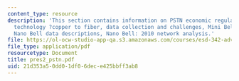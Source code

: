 ```yaml
---
content_type: resource
description: 'This section contains information on PSTN economic regulation (US),
  technology ?copper to fiber, data collection and challenges, Mini Bell network,
  Nano Bell data descriptions, Nano Bell: 2010 network analysis.'
file: https://ol-ocw-studio-app-qa.s3.amazonaws.com/courses/esd-342-advanced-system-architecture-spring-2006/21d353a50dd01df06dece425bbff3ab8_pres2_pstn.pdf
file_type: application/pdf
resourcetype: Document
title: pres2_pstn.pdf
uid: 21d353a5-0dd0-1df0-6dec-e425bbff3ab8
---
```


